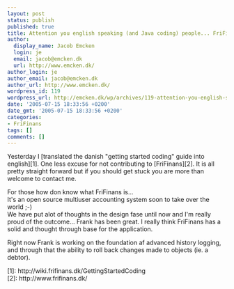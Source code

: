 ```yaml
---
layout: post
status: publish
published: true
title: Attention you english speaking (and Java coding) people... FriFinans is calling
author:
  display_name: Jacob Emcken
  login: je
  email: jacob@emcken.dk
  url: http://www.emcken.dk/
author_login: je
author_email: jacob@emcken.dk
author_url: http://www.emcken.dk/
wordpress_id: 119
wordpress_url: http://emcken.dk/wp/archives/119-attention-you-english-speaking-and-java-coding-people-frifinans-is-calling.html
date: '2005-07-15 18:33:56 +0200'
date_gmt: '2005-07-15 18:33:56 +0200'
categories:
- FriFinans
tags: []
comments: []
---
```

<p>Yesterday I [translated the danish "getting started coding" guide into english][1]. One less excuse for not contributing to [FriFinans][2]. It is all pretty straight forward but if you should get stuck you are more than welcome to contact me.</p>
<p>For those how don know what FriFinans is...<br />
It's an open source multiuser accounting system soon to take over the world ;-)<br />
We have put alot of thoughts in the design fase until now and I'm really proud of the outcome... Frank has been great. I really think FriFinans has a solid and thought through base for the application.</p>
<p>Right now Frank is working on the foundation af advanced history logging, and through that the ability to roll back changes made to objects (ie. a debtor).</p>
<p>[1]: http:&#47;&#47;wiki.frifinans.dk&#47;GettingStartedCoding<br />
[2]: http:&#47;&#47;www.frifinans.dk&#47;</p>
